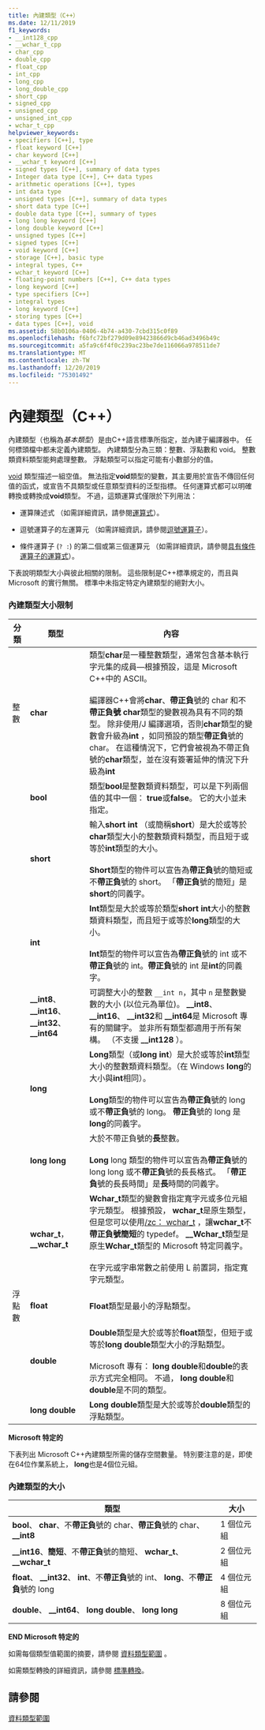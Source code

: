 ```yaml
---
title: 內建類型（C++）
ms.date: 12/11/2019
f1_keywords:
- __int128_cpp
- __wchar_t_cpp
- char_cpp
- double_cpp
- float_cpp
- int_cpp
- long_cpp
- long_double_cpp
- short_cpp
- signed_cpp
- unsigned_cpp
- unsigned_int_cpp
- wchar_t_cpp
helpviewer_keywords:
- specifiers [C++], type
- float keyword [C++]
- char keyword [C++]
- __wchar_t keyword [C++]
- signed types [C++], summary of data types
- Integer data type [C++], C++ data types
- arithmetic operations [C++], types
- int data type
- unsigned types [C++], summary of data types
- short data type [C++]
- double data type [C++], summary of types
- long long keyword [C++]
- long double keyword [C++]
- unsigned types [C++]
- signed types [C++]
- void keyword [C++]
- storage [C++], basic type
- integral types, C++
- wchar_t keyword [C++]
- floating-point numbers [C++], C++ data types
- long keyword [C++]
- type specifiers [C++]
- integral types
- long keyword [C++]
- storing types [C++]
- data types [C++], void
ms.assetid: 58b0106a-0406-4b74-a430-7cbd315c0f89
ms.openlocfilehash: f6bfc72bf279d09e89423866d9cb46ad3496b49c
ms.sourcegitcommit: a5fa9c6f4f0c239ac23be7de116066a978511de7
ms.translationtype: MT
ms.contentlocale: zh-TW
ms.lasthandoff: 12/20/2019
ms.locfileid: "75301492"
---
```

# <a name="built-in-types-c"></a>內建類型（C++）

內建類型（也稱為*基本類型*）是由C++語言標準所指定，並內建于編譯器中。 任何標頭檔中都未定義內建類型。 內建類型分為三類：整數、浮點數和 void。 整數類資料類型能夠處理整數。 浮點類型可以指定可能有小數部分的值。

[void](void-cpp.md) 類型描述一組空值。 無法指定**void**類型的變數，其主要用於宣告不傳回任何值的函式，或宣告不具類型或任意類型資料的泛型指標。 任何運算式都可以明確轉換或轉換成**void**類型。 不過，這類運算式僅限於下列用法：

- 運算陳述式 （如需詳細資訊，請參閱[運算式](expressions-cpp.md)）。

- 逗號運算子的左運算元 （如需詳細資訊，請參閱[逗號運算子](comma-operator.md)）。

- 條件運算子 (`? :`) 的第二個或第三個運算元 （如需詳細資訊，請參閱[具有條件運算子的運算式](conditional-operator-q.md)）。

下表說明類型大小與彼此相關的限制。 這些限制是C++標準規定的，而且與 Microsoft 的實行無關。 標準中未指定特定內建類型的絕對大小。

### <a name="built-in-type-size-restrictions"></a>內建類型大小限制

|分類|類型|內容|
|--------------|----------|--------------|
|整數|**char**|類型**char**是一種整數類型，通常包含基本執行字元集的成員—根據預設，這是 Microsoft C++中的 ASCII。<br /><br /> 編譯器C++會將**char**、**帶正負**號的 char 和不**帶正負號 char**類型的變數視為具有不同的類型。 除非使用/J 編譯選項，否則**char**類型的變數會升級為**int** ，如同預設的類型**帶正負**號的 char。 在這種情況下，它們會被視為不帶正負號的**char**類型，並在沒有簽署延伸的情況下升級為**int**|
||**bool**|類型**bool**是整數類資料類型，可以是下列兩個值的其中一個： **true**或**false**。 它的大小並未指定。|
||**short**|輸入**short int** （或簡稱**short**）是大於或等於**char**類型大小的整數類資料類型，而且短于或等於**int**類型的大小。<br /><br /> **Short**類型的物件可以宣告為**帶正負**號的簡短或不**帶正負**號的 short。 「**帶正負**號的簡短」是**short**的同義字。|
||**int**|**Int**類型是大於或等於類型**short int**大小的整數類資料類型，而且短于或等於**long**類型的大小。<br /><br /> **Int**類型的物件可以宣告為**帶正負**號的 int 或不**帶正負**號的 int。**帶正負**號的 int 是**int**的同義字。|
||**__int8**、 **__int16**、 **__int32**、 **__int64**|可調整大小的整數 `__int n`，其中 `n` 是整數變數的大小 (以位元為單位)。 **__int8**、 **__int16**、 **__int32**和 **__int64**是 Microsoft 專有的關鍵字。 並非所有類型都適用于所有架構。 （不支援 **__int128** ）。|
||**long**|**Long**類型（或**long int**）是大於或等於**int**類型大小的整數類資料類型。（在 Windows **long**的大小與**int**相同）。<br /><br /> **Long**類型的物件可以宣告為**帶正負**號的 long 或不**帶正負**號的 long。 **帶正負**號的 long 是**long**的同義字。|
||**long long**|大於不帶正負號的**長**整數。<br /><br /> **Long** long 類型的物件可以宣告為**帶正負**號的 long long 或不**帶正負**號的長長格式。 「**帶正負**號的長長時間」是**長**時間的同義字。|
||**wchar_t**， **__wchar_t**|**Wchar_t**類型的變數會指定寬字元或多位元組字元類型。 根據預設， **wchar_t**是原生類型，但是您可以使用[/zc： wchar_t](../build/reference/zc-wchar-t-wchar-t-is-native-type.md) ，讓**wchar_t**不**帶正負號簡短**的 typedef。 **__Wchar_t**類型是原生**Wchar_t**類型的 Microsoft 特定同義字。<br /><br /> 在字元或字串常數之前使用 L 前置詞，指定寬字元類型。|
|浮點數|**float**|**Float**類型是最小的浮點類型。|
||**double**|**Double**類型是大於或等於**float**類型，但短于或等於**long double**類型大小的浮點類型。<br /><br /> Microsoft 專有： **long double**和**double**的表示方式完全相同。 不過， **long double**和**double**是不同的類型。|
||**long double**|**Long double**類型是大於或等於**double**類型的浮點類型。|

**Microsoft 特定的**

下表列出 Microsoft C++內建類型所需的儲存空間數量。 特別要注意的是，即使在64位作業系統上， **long**也是4個位元組。

### <a name="sizes-of-built-in-types"></a>內建類型的大小

|類型|大小|
|----------|----------|
|**bool**、 **char**、不**帶正負**號的 char、**帶正負**號的 char、 **__int8**|1 個位元組|
|**__int16**、**簡短**、不**帶正負**號的簡短、 **wchar_t**、 **__wchar_t**|2 個位元組|
|**float**、 **__int32**、 **int**、不**帶正負**號的 int、 **long**、不**帶正負**號的 long|4 個位元組|
|**double**、 **__int64**、 **long double**、 **long long**|8 個位元組|

**END Microsoft 特定的**

如需每個類型值範圍的摘要，請參閱 [資料類型範圍](data-type-ranges.md) 。

如需類型轉換的詳細資訊，請參閱 [標準轉換](standard-conversions.md)。

## <a name="see-also"></a>請參閱

[資料類型範圍](data-type-ranges.md)